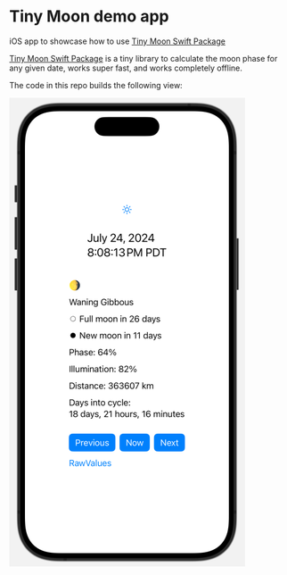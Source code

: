 # Tiny Moon demo app

iOS app to showcase how to use [Tiny Moon Swift Package](https://github.com/mannylopez/TinyMoon)

[Tiny Moon Swift Package](https://github.com/mannylopez/TinyMoon) is a tiny library to calculate the moon phase for any given date, works super fast, and works completely offline.

The code in this repo builds the following view:

![Mobile app](images/MobileApp.png)